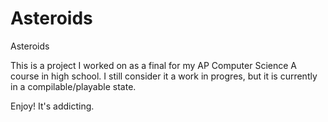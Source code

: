 # Asteroids
Asteroids

This is a project I worked on as a final for my AP Computer Science A course in high school. I still consider it a work in progres, but it
is currently in a compilable/playable state.

Enjoy! It's addicting.
